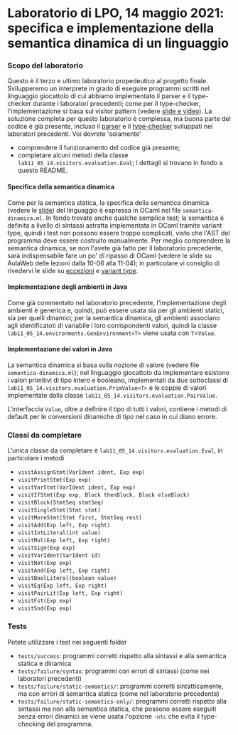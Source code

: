 # Laboratorio di LPO, 14 maggio 2021: specifica e implementazione della semantica dinamica di un linguaggio

### Scopo del laboratorio
Questo è il terzo e ultimo laboratorio propedeutico al progetto finale.
Svilupperemo un interprete in grado di eseguire programmi scritti nel linguaggio giocattolo di cui abbiamo implementato il parser e il type-checker durante i laboratori precedenti; come per il type-checker, l'implementazione si basa sul visitor pattern (vedere [slide e video](https://2020.aulaweb.unige.it/course/view.php?id=3646#section-23)).
La soluzione completa per questo laboratorio è complessa, ma buona parte del codice è già presente, incluso il [parser](https://2020.aulaweb.unige.it/course/view.php?id=3646#section-21) e il [type-checker](https://2020.aulaweb.unige.it/course/view.php?id=3646#section-23) sviluppati nei laboratori precedenti.
Voi dovrete 'solamente'
- comprendere il funzionamento del codice già presente;
- completare alcuni metodi della classe `lab11_05_14.visitors.evaluation.Eval`; i dettagli si trovano in fondo a questo README.

#### Specifica della semantica dinamica 
Come per la semantica statica, la specifica della semantica dinamica (vedere le [slide](https://2020.aulaweb.unige.it/mod/folder/view.php?id=112881))
del linguaggio è espressa in OCaml nel file `semantica-dinamica.ml`. In fondo trovate anche qualche semplice test; la semantica è definita
a livello di sintassi astratta implementata in OCaml tramite variant type, quindi i test non possono essere troppo complicati, visto che l'AST del programma deve essere costruito manualmente. Per meglio comprendere la semantica dinamica, se non l'avete già fatto per il laboratorio precedente, sarà indispensabile fare un po' di ripasso di OCaml
(vedere le slide su AulaWeb delle lezioni dalla 10-06 alla 11-04); in particolare vi consiglio di rivedervi le slide su [eccezioni](https://2020.aulaweb.unige.it/mod/resource/view.php?id=48232) e [variant type](https://2020.aulaweb.unige.it/mod/resource/view.php?id=50948).

#### Implementazione degli ambienti in Java
Come già commentato nel laboratorio precedente, l'implementazione degli ambienti è generica e, quindi, può essere usata sia per gli ambienti statici, sia per quelli dinamici; per la semantica dinamica, gli ambienti associano agli identificatoti di variabile i loro corrispondenti valori,  quindi
la classe `lab11_05_14.environments.GenEnvironment<T>` viene usata con `T`=`Value`. 

#### Implementazione dei valori in Java
La semantica dinamica si basa sulla nozione di valore (vedere  file `semantica-dinamica.ml`); nel linguaggio giocattolo da implementare
esistono i valori primitivi di tipo intero e booleano, implementati da due sottoclassi di `lab11_05_14.visitors.evaluation.PrimValue<T>`
e le coppie di valori implementate dalla classe `lab11_05_14.visitors.evaluation.PairValue`.

L'interfaccia `Value`, oltre a definire il tipo di tutti i valori, contiene i metodi di default per le conversioni dinamiche di tipo nel caso in cui
diano errore.

### Classi da completare
L'unica classe da completare è `lab11_05_14.visitors.evaluation.Eval`,  in particolare i metodi

- `visitAssignStmt(VarIdent ident, Exp exp)`
- `visitPrintStmt(Exp exp)`
- `visitVarStmt(VarIdent ident, Exp exp)`
- `visitIfStmt(Exp exp, Block thenBlock, Block elseBlock)`
- `visitBlock(StmtSeq stmtSeq)`
- `visitSingleStmt(Stmt stmt)`
- `visitMoreStmt(Stmt first, StmtSeq rest)`
- `visitAdd(Exp left, Exp right)`
- `visitIntLiteral(int value)`
- `visitMul(Exp left, Exp right)`
- `visitSign(Exp exp)`
- `visitVarIdent(VarIdent id)`
- `visitNot(Exp exp)`
- `visitAnd(Exp left, Exp right)`
- `visitBoolLiteral(boolean value)`
- `visitEq(Exp left, Exp right)`
- `visitPairLit(Exp left, Exp right)`
- `visitFst(Exp exp)`
- `visitSnd(Exp exp)`

### Tests
Potete utilizzare i test nei seguenti folder
- `tests/success`: programmi corretti rispetto alla sintassi e alla semantica statica e dinamica
- `tests/failure/syntax`: programmi con errori di sintassi (come nei laboratori precedenti)
- `tests/failure/static-semantics/`: programmi corretti sintatticamente, ma con errori di semantica statica (come nel laboratorio precedente)
- `tests/failure/static-semantics-only/`: programmi corretti rispetto alla sintassi ma non alla semantica statica, che possono essere eseguiti senza errori dinamici se viene usata l'opzione `-ntc` che evita il type-checking del programma. 
